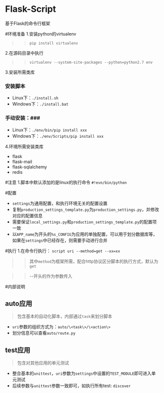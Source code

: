 Flask-Script
============

基于Flask的命令行框架

#环境准备
1.安装python的virtualenv
>>`pip install virtualenv`

2.在源码目录中执行
>>`virtualenv --system-site-packages --python=python2.7 env`

3.安装所需类库
### 安装脚本 ###
* Linux下：`./install.sh`
* Windows下：`./install.bat` 

### 手动安装：###
* Linux下：`./env/bin/pip install xxx`
* Windows下：`./env/Scripts/pip install xxx`

4.环境所需安装类库
* flask
* flask-mail
* flask-sqlalchemy
* redis

#注意
1.脚本中默认添加的是linux的执行命令
`#!evn/bin/python`

#配置
* `settings`为通用配置，和执行环境无关的配置设置
* 复制`production_settings_template.py`为`production_settings.py`，并修改对应的配置信息 
* 需要保证`local_settings.py`和`production_settings_template.py`的配置项一致
* 以`APP_name`为开头的`%s_CONFIG`为应用的单独配置，可以用于划分数据库等，如果在`settings`中已经存在，则需要手动进行合并

#执行
1.在命令行执行：
`script uri --method=get --xx=xx`

>> 其中`method`为框架所需，配合http协议区分脚本的执行方式，默认为`get`

>> --开头的作为参数传入

#内部说明
## auto应用
> 包含基本的自动化脚本，内部通过`task`来划分脚本

* `uri`参数的组织方式为：`auto/\<task\>/\<action\>`
* 划分信息可以查看`auto/route.py `

## test应用
> 包含对其他应用的单元测试

* 整合基本的`unittest`，`uri`参数为`settings`中设置的`TEST_MODULE`即可进入单元测试
* 后续参数与`unittest`参数一致即可，如执行所有test: `discover`

